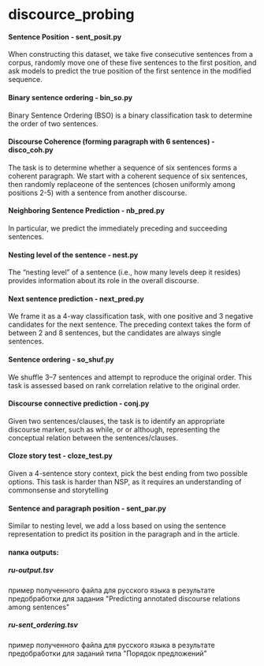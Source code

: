 # discource_probing
#### Sentence Position - sent_posit.py
When constructing this dataset, we take five consecutive sentences from a corpus, randomly move one of these five sentences to the first position, and ask models to predict the true position of the first sentence in the modified sequence.
#### Binary sentence ordering - bin_so.py
Binary Sentence Ordering (BSO) is a binary classification task to determine the order of two sentences.
#### Discourse Coherence (forming paragraph with 6 sentences) - disco_coh.py
The task is to determine whether a sequence of six sentences forms a coherent paragraph. We start with a coherent sequence of six sentences, then randomly replaceone of  the sentences (chosen uniformly among positions 2-5) with a sentence from another discourse.
#### Neighboring Sentence Prediction - nb_pred.py 
In particular, we predict the immediately preceding and succeeding sentences.
#### Nesting level of the sentence - nest.py 
The “nesting level” of a sentence (i.e., how many levels deep it resides) provides information about its role in the overall discourse.
#### Next sentence prediction - next_pred.py
We frame it as a 4-way classification task, with one positive and 3 negative candidates for the next sentence. The preceding context takes the form of between 2 and 8 sentences, but the candidates are always single sentences.
#### Sentence ordering - so_shuf.py
We shuffle 3–7 sentences and attempt to reproduce the original order. This task is assessed based on rank correlation relative to the original order.
#### Discourse connective prediction - conj.py
Given two sentences/clauses, the task is to identify an appropriate discourse marker, such as while, or or although, representing the conceptual relation between the sentences/clauses.
#### Cloze story test - cloze_test.py
Given a 4-sentence story context, pick the best ending from two possible options. This task is harder than NSP, as it requires an understanding of commonsense and storytelling
#### Sentence and paragraph position - sent_par.py
Similar to nesting level, we add a loss based on using the sentence representation to predict its position in the paragraph and in the article.
#### папка outputs:
##### ru-output.tsv 
пример полученного файла для русского языка в результате предобработки для задания "Predicting annotated discourse relations among sentences"
##### ru-sent_ordering.tsv
пример полученного файла для русского языка в результате предобработки для заданий типа "Порядок предложений"
